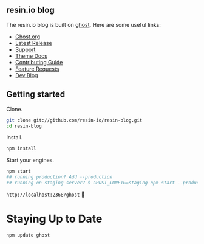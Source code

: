 ## resin.io blog

The resin.io blog is built on [ghost](https://github.com/TryGhost/Ghost). Here are some useful links:

- [Ghost.org](https://ghost.org)
- [Latest Release](https://ghost.org/developers/)
- [Support](http://support.ghost.org/)
- [Theme Docs](http://themes.ghost.org)
- [Contributing Guide](https://github.com/TryGhost/Ghost/blob/master/.github/CONTRIBUTING.md)
- [Feature Requests](http://ideas.ghost.org/)
- [Dev Blog](http://dev.ghost.org)

## Getting started

Clone.

```bash
git clone git://github.com/resin-io/resin-blog.git
cd resin-blog
```

Install.

```bash
npm install
```

Start your engines.

```bash
npm start
## running production? Add --production
## running on staging server? $ GHOST_CONFIG=staging npm start --production
```

`http://localhost:2368/ghost` :tada:

# Staying Up to Date

```
npm update ghost
```
